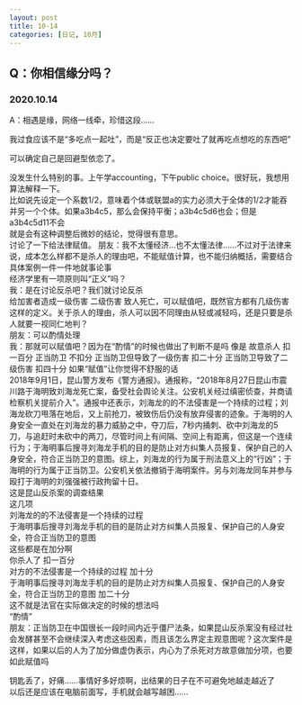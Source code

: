 ```yaml
---
layout: post
title: 10-14
categories: [日记, 10月]
---
```

## Q：你相信缘分吗？

### 2020.10.14  
A：相遇是缘，网络一线牵，珍惜这段……  

我过食应该不是“多吃点一起吐”，而是“反正也决定要吐了就再吃点想吃的东西吧”  

可以确定自己是回避型依恋了。  

没发生什么特别的事。上午学accounting，下午public choice。很好玩，我想用算法解释一下。  
比如说先设定一个系数1/2，意味着个体或联盟a的实力必须大于全体的1/2才能吞并另一个个体。如果a3b4c5，那么会保持平衡；a3b4c5d6也会；但是a3b4c5d11不会  
就是会有这种调整后微妙的结论，觉得很有意思。  
讨论了一下给法律赋值。
朋友：我不太懂经济…也不太懂法律……不过对于法律来说，成本怎么样都不是杀人的理由吧，不能赋值计算，也不能归纳概括，需要结合具体案例一件一件地就事论事  
经济学里有一项原则叫“正义”吗？  
我：是在讨论反杀吧？我们就讨论反杀  
给加害者造成一级伤害 二级伤害 致人死亡，可以赋值吧，既然官方都有几级伤害这样的定义。关于杀人的理由，杀人可以因不同理由从轻或减轻吗，还是只要是杀人就要一视同仁地判？  
朋友：可以酌情处理  
我：那就可以赋值吧？因为在“酌情”的时候也做出了判断不是吗 像是 故意杀人 扣一百分 正当防卫 不扣分 正当防卫但导致了一级伤害 扣二十分 正当防卫导致了二级伤害 扣四十分 如果“赋值”让你觉得不舒服的话  
2018年9月1日，昆山警方发布《警方通报》。通报称，“2018年8月27日昆山市震川路于海明致刘海龙死亡案，备受社会舆论关注。公安机关经过缜密侦查，并商请检察机关提前介入”。通报中还表示，刘海龙的的不法侵害是一个持续的过程；刘海龙砍刀甩落在地后，又上前抢刀，被致伤后仍没有放弃侵害的迹象。于海明的人身安全一直处在刘海龙的暴力威胁之中，夺刀后，7秒内捅刺、砍中刘海龙的5刀，与追赶时未砍中的两刀，尽管时间上有间隔、空间上有距离，但这是一个连续行为；于海明事后搜寻刘海龙手机的目的是防止对方纠集人员报复、保护自己的人身安全，符合正当防卫的意图。综上，刘海龙的行为属于刑法意义上的“行凶”；于海明的行为属于正当防卫。公安机关依法撤销于海明案件。另与刘海龙同车并参与殴打于海明的刘强强被行政拘留十日。  
这是昆山反杀案的调查结果  
这几项  
刘海龙的的不法侵害是一个持续的过程  
于海明事后搜寻刘海龙手机的目的是防止对方纠集人员报复、保护自己的人身安全，符合正当防卫的意图  
这些都是在加分啊  
你杀人了 扣一百分  
对方的不法侵害是一个持续的过程 加十分  
于海明事后搜寻刘海龙手机的目的是防止对方纠集人员报复、保护自己的人身安全，符合正当防卫的意图 加二十分  
这不就是法官在实际做决定的时候的想法吗  
“酌情”  
朋友：正当防卫在中国很长一段时间内近乎僵尸法条，如果昆山反杀案没有经过社会发酵甚至不会继续深入考虑这些因素，而且该怎么界定主观意图呢？这次案件是这样，如果以后的人为了加分做虚伪表示，内心为了杀死对方故意做加分项，也要如此赋值吗

钥匙丢了，好痛……事情好多好烦啊，出结果的日子在不可避免地越走越近了  
以后还是应该在电脑前面写，手机就会越写越困……  
